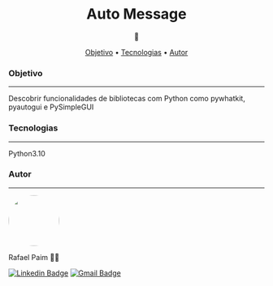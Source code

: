 <h1 align="center">Auto Message</h1>

<p align="center">📱</p>

<p align="center">
 <a href="#objetivo">Objetivo</a> •
 <a href="#tecnologias">Tecnologias</a> • 
 <a href="#autor">Autor</a>
</p>

### Objetivo
---
Descobrir funcionalidades de bibliotecas com Python como pywhatkit, pyautogui e PySimpleGUI

### Tecnologias
---

Python3.10

### Autor
---


 <img style="border-radius: 50%;" src="https://avatars.githubusercontent.com/u/91858793?v=4" width="100px;" alt=""/>
 <br />

Rafael Paim 👋🏽

[![Linkedin Badge](https://img.shields.io/badge/-Rafael-blue?style=flat-square&logo=Linkedin&logoColor=white&link=https://www.linkedin.com/in/rafael-paim-78274113b/)](https://www.linkedin.com/in/rafael-paim-78274113b/) 
[![Gmail Badge](https://img.shields.io/badge/-rafapaim92@gmail.com-c14438?style=flat-square&logo=Gmail&logoColor=white&link=mailto:rafapaim92@gmail.com)](mailto:rafapaim92@gmail.com)
